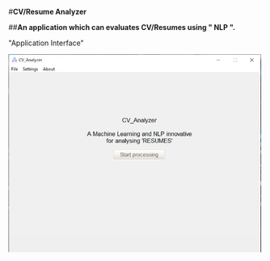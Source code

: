 #**CV/Resume Analyzer**

   ##**An application which can evaluates CV/Resumes using " NLP ".** 

"Application Interface"

<img src="images/Capture.png" width="500">
